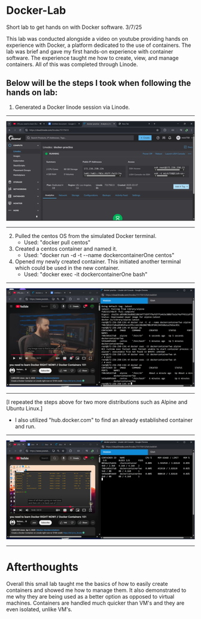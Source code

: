 # Docker-Lab
Short lab to get hands on with Docker software.
3/7/25

This lab was conducted alongside a video on youtube providing hands on experience with Docker, a platform dedicated to the use of containers. The lab was brief and gave my first hands-on experience with container software. The experience taught me how to create, view, and manage containers. All of this was completed through Linode.

## Below will be the steps I took when following the hands on lab:

1. Generated a Docker linode session via Linode.
___________________________________________________________________________
 ![image alt](https://github.com/MichaelJbyte/Docker-Lab/blob/e5a14398c1b42efbb6eace8a851a56c313988344/Docker%20001.png)
___________________________________________________________________________
2. Pulled the centos OS from the simulated Docker terminal.
    - Used: "docker pull centos"
3. Created a centos container and named it.
    - Used: "docker run -d -t --name dockercontainerOne centos"
4. Opened my newly created container. This initiated another terminal which could be used in the new container.
    - Used: "docker exec -it dockercontainerOne bash"
___________________________________________________________________________
![image alt](https://github.com/MichaelJbyte/Docker-Lab/blob/e5a14398c1b42efbb6eace8a851a56c313988344/Docker%20002.png) 
___________________________________________________________________________
[I repeated the steps above for two more distributions such as Alpine and Ubuntu Linux.]

  - I also utilized "hub.docker.com" to find an already established container and run.
___________________________________________________________________________
![image alt](https://github.com/MichaelJbyte/Docker-Lab/blob/e5a14398c1b42efbb6eace8a851a56c313988344/Docker%20003.png) 
______________________________________________________________________________

# Afterthoughts

Overall this small lab taught me the basics of how to easily create containers and showed me how to manage them. It also demonstrated
to me why they are being used as a better option as opposed to virtual machines. Containers are handled much quicker than VM's and 
they are even isolated, unlike VM's.
